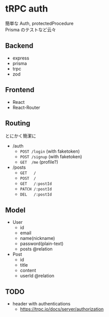 # tRPC auth

簡単な Auth, protectedProcedure<br>
Prisma のテストなど云々

## Backend

- express
- prisma
- trpc
- zod

## Frontend

- React
- React-Router

## Routing

とにかく簡潔に

- /auth
  - `POST /login` (with faketoken)
  - `POST /signup` (with faketoken)
  - `GET  /me` (profile?)
- /posts
  - `GET   /`
  - `POST  /`
  - `GET   /:postId`
  - `PATCH /:postId`
  - `DEL   /:postId`

## Model

- User
  - id
  - email
  - name(nickname)
  - password(plain-text)
  - posts @relation
- Post
  - id
  - title
  - content
  - userId @relation

## TODO

- header with authentications
  - https://trpc.io/docs/server/authorization
